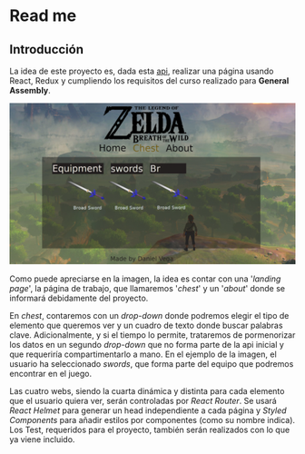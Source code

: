 # Read me

## Introducción

La idea de este proyecto es, dada esta [api](https://gadhagod.github.io/Hyrule-Compendium-API/#/), realizar una página usando React, Redux y cumpliendo los requisitos del curso realizado para **General Assembly**.

![Page Scaffolding](/info/assets/Project.png 'Page scaffolding')

Como puede apreciarse en la imagen, la idea es contar con una '_landing page_', la página de trabajo, que llamaremos '_chest_' y un '_about_' donde se informará debidamente del proyecto.

En _chest_, contaremos con un _drop-down_ donde podremos elegir el tipo de elemento que queremos ver y un cuadro de texto donde buscar palabras clave. Adicionalmente, y si el tiempo lo permite, trataremos de pormenorizar los datos en un segundo _drop-down_ que no forma parte de la api inicial y que requeriría compartimentarlo a mano. En el ejemplo de la imagen, el usuario ha seleccionado _swords_, que forma parte del equipo que podremos encontrar en el juego.

Las cuatro webs, siendo la cuarta dinámica y distinta para cada elemento que el usuario quiera ver, serán controladas por _React Router_. Se usará _React Helmet_ para generar un head independiente a cada página y _Styled Components_ para añadir estilos por componentes (como su nombre indica). Los Test, requeridos para el proyecto, también serán realizados con lo que ya viene incluido.

